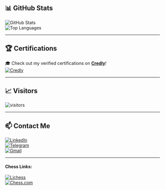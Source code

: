 ## 📊 GitHub Stats  
![GitHub Stats](https://github-readme-stats.vercel.app/api?username=AndriiQwq&show_icons=true&theme=tokyonight
)  
![Top Languages](https://github-readme-stats.vercel.app/api/top-langs/?username=AndriiQwq&layout=compact&theme=tokyonight
)  

---

## 🏆 Certifications  
🎓 Check out my verified certifications on **[Credly](https://www.credly.com/users/andrii-dokaniev)**!  
[![Credly](https://img.shields.io/badge/Credly-FF6F00?style=for-the-badge&logo=awards&logoColor=white)](https://www.credly.com/users/andrii-dokaniev)  

---

## 📈 Visitors  
![visitors](https://visitor-badge.laobi.icu/badge?page_id=AndriiQwq.README.md)  

---

## 📫 Contact Me  
[![LinkedIn](https://img.shields.io/badge/LinkedIn-0077B5?style=for-the-badge&logo=linkedin&logoColor=white)](https://www.linkedin.com/in/andrii-dokaniev-151238311/)  
[![Telegram](https://img.shields.io/badge/Telegram-2CA5E0?style=for-the-badge&logo=telegram&logoColor=white)](https://t.me/andrii952q)  
[![Gmail](https://img.shields.io/badge/Gmail-D14836?style=for-the-badge&logo=gmail&logoColor=white)](mailto:dokanev.elma5@gmail.com)

---

#### Chess Links:
[![Lichess](https://img.shields.io/badge/Lichess-FFFFFF?style=for-the-badge&logo=lichess&logoColor=green)](https://lichess.org/@/Dokanev_Andrey)  
[![Chess.com](https://img.shields.io/badge/Chess.com-FFFFFF?style=for-the-badge&logo=Chess.com&logoColor=green)](https://chess.com/Vip_Analysis_Base)

